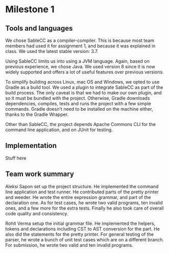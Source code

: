 # Milestone 1

## Tools and languages

We chose SableCC as a compiler-compiler. This is because most team
members had used it for assignment 1, and because it was explained
in class. We used the latest stable version: 3.7.

Using SableCC limits us into using a JVM language. Again, based on
previous experience, we chose Java. We used version 8 since it is
now widely supported and offers a lot of useful features over
previous versions. 

To simplify building across Linux, mac OS and Windows, we opted to
use Gradle as a build tool. We used a plugin to integrate SableCC
as part of the build process. The only caveat is that we had to
make our own plugin, and so it must be bundled with the project.
Otherwise, Gradle downloads dependencies, compiles, tests and runs
the project with a few simple commands. Gradle doesn't need to be
installed on the machine either, thanks to the Gradle Wrapper.

Other than SableCC, the project depends Apache Commons CLI for the
command line application, and on JUnit for testing.

## Implementation

Stuff here

## Team work summary

Aleksi Sapon set up the project structure. He implemented the
command line application and test runner. He contributed parts of
the pretty printer and weeder. He wrote the entire expression
grammar, and part of the declaration one. As for test cases, he
wrote two valid programs, ten invalid ones, and a few more for the
extra tests. Finally he also took care of overall code quality and
consistency.


Rohit Verma setup the initial grammar file. He implemented the helpers, 
tokens and declarations including CST to AST conversion for the part.
He also did the statements for the pretty printer. For general testing of
the parser, he wrote a bunch of unit test cases which are on a different 
branch. For submission, he wrote two valid and ten invalid programs.
